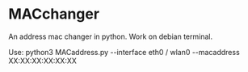 # MACchanger
An address mac changer in python.
Work on debian terminal.

Use: python3 MACaddress.py --interface eth0 / wlan0 --macaddress XX:XX:XX:XX:XX:XX
